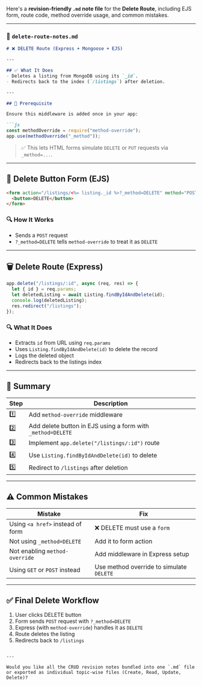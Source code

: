 Here's a **revision-friendly `.md` note file** for the **Delete Route**, including EJS form, route code, method override usage, and common mistakes.

---

### 📄 `delete-route-notes.md`

````md
# ❌ DELETE Route (Express + Mongoose + EJS)

---

## ✅ What It Does
- Deletes a listing from MongoDB using its `_id`.
- Redirects back to the index (`/listings`) after deletion.

---

## 🧼 Prerequisite

Ensure this middleware is added once in your app:

```js
const methodOverride = require("method-override");
app.use(methodOverride("_method"));
````

> ✅ This lets HTML forms simulate `DELETE` or `PUT` requests via `_method=...`.

---

## 🧾 Delete Button Form (EJS)

```html
<form action="/listings/<%= listing._id %>?_method=DELETE" method="POST">
  <button>DELETE</button>
</form>
```

### 🔍 How It Works

* Sends a `POST` request
* `?_method=DELETE` tells `method-override` to treat it as `DELETE`

---

## 🗑️ Delete Route (Express)

```js
app.delete("/listings/:id", async (req, res) => {
  let { id } = req.params;
  let deletedListing = await Listing.findByIdAndDelete(id);
  console.log(deletedListing);
  res.redirect("/listings");
});
```

### 🔍 What It Does

* Extracts `id` from URL using `req.params`
* Uses `Listing.findByIdAndDelete(id)` to delete the record
* Logs the deleted object
* Redirects back to the listings index

---

## 🧠 Summary

| Step | Description                                                 |
| ---- | ----------------------------------------------------------- |
| 1️⃣  | Add `method-override` middleware                            |
| 2️⃣  | Add delete button in EJS using a form with `_method=DELETE` |
| 3️⃣  | Implement `app.delete("/listings/:id")` route               |
| 4️⃣  | Use `Listing.findByIdAndDelete(id)` to delete               |
| 5️⃣  | Redirect to `/listings` after deletion                      |

---

## ⚠️ Common Mistakes

| Mistake                          | Fix                                      |
| -------------------------------- | ---------------------------------------- |
| Using `<a href>` instead of form | ❌ DELETE must use a `form`               |
| Not using `_method=DELETE`       | Add it to form action                    |
| Not enabling `method-override`   | Add middleware in Express setup          |
| Using `GET` or `POST` instead    | Use method override to simulate `DELETE` |

---

## ✅ Final Delete Workflow

1. User clicks DELETE button
2. Form sends `POST` request with `?_method=DELETE`
3. Express (with `method-override`) handles it as `DELETE`
4. Route deletes the listing
5. Redirects back to `/listings`

```

---

Would you like all the CRUD revision notes bundled into one `.md` file or exported as individual topic-wise files (Create, Read, Update, Delete)?
```
